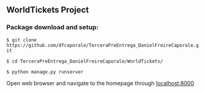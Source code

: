 ## WorldTickets Project

### Package download and setup:

`$ git clone https://github.com/dfcaporale/TerceraPreEntrega_DanielFreireCaporale.git`

`$ cd TerceraPreEntrega_DanielFreireCaporale/WorldTickets/`

`$ python manage.py runserver`

Open web browser and navigate to the homepage through [localhost:8000](http://localhost:8000)
